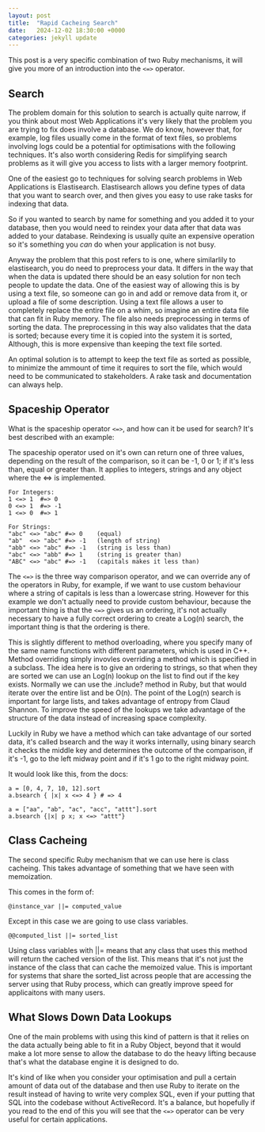 ```yaml
---
layout: post
title:  "Rapid Cacheing Search"
date:   2024-12-02 18:30:00 +0000
categories: jekyll update
---
```


This post is a very specific combination of two Ruby mechanisms, it will give you more of an introduction into the `<=>` operator.

## Search

The problem domain for this solution to search is actually quite narrow, if you think about most Web Applications it's very likely that the problem you are trying to fix does involve a database.
We do know, however that, for example, log files usually come in the format of text files, so problems involving logs could be a potential for optimisations with the following techniques. 
It's also worth considering Redis for simplifying search problems as it will give you access to lists with a larger memory footprint.

One of the easiest go to techniques for solving search problems in Web Applications is Elastisearch.
Elastisearch allows you define types of data that you want to search over, and then gives you easy to use rake tasks for indexing that data.

So if you wanted to search by name for something and you added it to your database, then you would need to reindex your data after that data was added to your database. Reindexing is usually quite an expensive operation so it's something you *can* do when your application is not busy. 

Anyway the problem that this post refers to is one, where similarlily to elastisearch, you do need to preprocess your data. It differs in the way that when the data is updated there should be an easy solution for non tech people to update the data.
One of the easiest way of allowing this is by using a text file, so someone can go in and add or remove data from it, or upload a file of some description.
Using a text file allows a user to completely replace the entire file on a whim, so imagine an entire data file that can fit in Ruby memory.
The file also needs preprocessing in terms of sorting the data. The preprocessing in this way also validates that the data is sorted; because every time it is copied into the system it is sorted, 
Although, this is more expensive than keeping the text file sorted.

An optimal solution is to attempt to keep the text file as sorted as possible, to minimize the ammount of time it requires to sort the file,
which would need to be communicated to stakeholders. A rake task and documentation can always help.

## Spaceship Operator

What is the spaceship operator `<=>`, and how can it be used for search? It's best described with an example:

The spaceship operator used on it's own can return one of three values, depending on the result of the comparison,
so it can be -1, 0 or 1; if it's less than, equal or greater than. It applies to integers, strings and any object
where the <=> is implemented. 

```
For Integers:
1 <=> 1  #=> 0
0 <=> 1  #=> -1
1 <=> 0  #=> 1
```

```
For Strings:
"abc" <=> "abc" #=> 0    (equal)
"ab"  <=> "abc" #=> -1   (length of string)
"abb" <=> "abc" #=> -1   (string is less than)
"abc" <=> "abb" #=> 1    (string is greater than)
"ABC" <=> "abc" #=> -1   (capitals makes it less than)
```

The `<=>` is the three way comparison operator, and we can override any of the operators in Ruby, for example, if we want to use
custom behaviour where a string of capitals is less than a lowercase string. However for this
example we don't actually need to provide custom behaviour, because the important thing is that the
`<=>` gives us an ordering, it's not actually necessary to have a fully correct ordering to create a Log(n) search, 
the important thing is that the ordering is there.

This is slightly different to method overloading, where you specify many of the same name functions with different parameters,
which is used in C++. Method overriding simply invovles overriding a method which is specified in a subclass.
The idea here is to give an ordering to strings, so that when they are sorted we can use an Log(n) lookup on the list to find out 
if the key exists. Normally we can use the .include? method in Ruby, but that would iterate over the entire list and be O(n).
The point of the Log(n) search is important for large lists, and takes advantage of entropy from Claud Shannon. To improve the speed of
the lookups we take advantage of the structure of the data instead of increasing space complexity.

Luckily in Ruby we have a method which can take advantage of our sorted data, it's called bsearch and the way it works
internally, using binary search it checks the middle key and determines the outcome of the comparison, if it's -1, go to the left
midway point and if it's 1 go to the right midway point. 

It would look like this, from the docs:

```
a = [0, 4, 7, 10, 12].sort
a.bsearch { |x| x <=> 4 } # => 4

a = ["aa", "ab", "ac", "acc", "attt"].sort
a.bsearch {|x| p x; x <=> "attt"}
```

## Class Cacheing

The second specific Ruby mechanism that we can use here is class cacheing. This takes advantage of something 
that we have seen with memoization. 

This comes in the form of:

```
@instance_var ||= computed_value
```

Except in this case we are going to use class variables.

```
@@computed_list ||= sorted_list
```

Using class variables with ||= means that any class that uses this method will return the cached version of
the list. This means that it's not just the instance of the class that can cache the memoized value. This is
important for systems that share the sorted_list across people that are accessing the server using that Ruby process, which can
greatly improve speed for applicaitons with many users.

## What Slows Down Data Lookups

One of the main problems with using this kind of pattern is that it relies on the data actually being able
to fit in a Ruby Object, beyond that it would make a lot more sense to allow the database to do the heavy lifting because that's what the database engine it is designed to do.

It's kind of like when you consider your optimisation and pull a certain amount of data out of the database and then use Ruby to iterate on the result instead of having to write very complex SQL, even if your putting that SQL into the codebase without ActiveRecord. It's a balance, but hopefully if you read to the end of this you will see that the `<=>` operator can be very useful for certain applications.